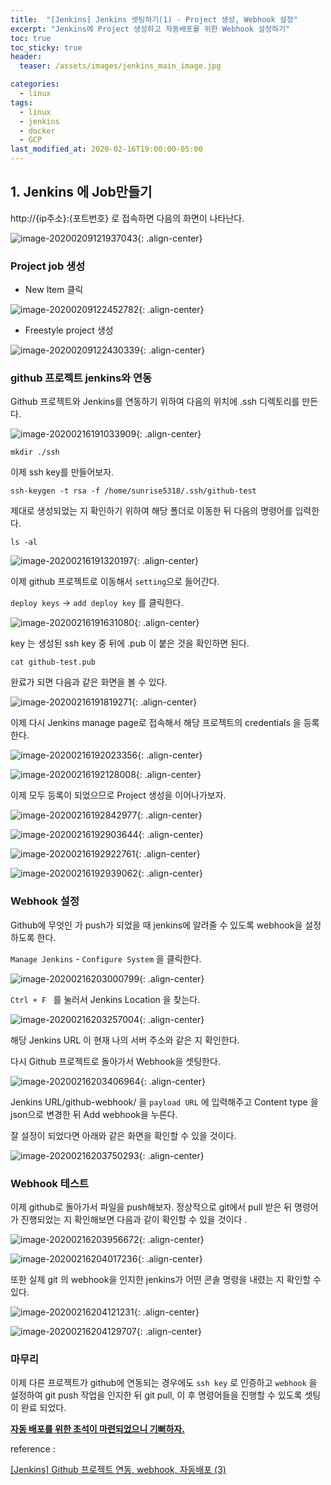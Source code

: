 ```yaml
---
title:  "[Jenkins] Jenkins 셋팅하기(1) - Project 생성, Webhook 설정"
excerpt: "Jenkins에 Project 생성하고 자동배포를 위한 Webhook 설정하기"
toc: true
toc_sticky: true
header:
  teaser: /assets/images/jenkins_main_image.jpg

categories:
  - linux
tags:
  - linux
  - jenkins
  - docker
  - GCP
last_modified_at: 2020-02-16T19:00:00-05:00
---
```




## 1. Jenkins 에 Job만들기

http://{ip주소}:{포트번호} 로 접속하면 다음의 화면이 나타난다.

![image-20200209121937043](../../assets/images/image-20200209121937043.png){: .align-center}

### Project job 생성

- New Item 클릭

![image-20200209122452782](../../assets/images/image-20200209122452782.png){: .align-center}

- Freestyle project 생성

![image-20200209122430339](../../assets/images/image-20200209122430339.png){: .align-center}





### github 프로젝트 jenkins와 연동 

Github 프로젝트와 Jenkins를 연동하기 위하여 다음의 위치에 .ssh 디렉토리를 만든다.

![image-20200216191033909](../../assets/images/image-20200216191033909.png){: .align-center}

```
mkdir ./ssh
```



이제 ssh key를 만들어보자.

```
ssh-keygen -t rsa -f /home/sunrise5318/.ssh/github-test
```

제대로 생성되었는 지 확인하기 위하여 해당 폴더로 이동한 뒤 다음의 명령어를 입력한다.

```
ls -al
```

![image-20200216191320197](../../assets/images/image-20200216191320197.png){: .align-center}



이제 github 프로젝트로 이동해서 `setting`으로 들어간다. 

`deploy keys` -> `add deploy key` 를 클릭한다. 

![image-20200216191631080](../../assets/images/image-20200216191631080.png){: .align-center}

key 는 생성된 ssh key 중 뒤에 .pub 이 붙은 것을 확인하면 된다.

```
cat github-test.pub
```



완료가 되면 다음과 같은 화면을 볼 수 있다.

![image-20200216191819271](../../assets/images/image-20200216191819271.png){: .align-center}



이제 다시 Jenkins manage page로 접속해서 해당 프로젝트의 credentials 을 등록한다.

![image-20200216192023356](../../assets/images/image-20200216192023356.png){: .align-center}

![image-20200216192128008](../../assets/images/image-20200216192128008.png){: .align-center}

이제 모두 등록이 되었으므로 Project 생성을 이어나가보자.

![image-20200216192842977](../../assets/images/image-20200216192842977.png){: .align-center}

![image-20200216192903644](../../assets/images/image-20200216192903644.png){: .align-center}

![image-20200216192922761](../../assets/images/image-20200216192922761.png){: .align-center}

![image-20200216192939062](../../assets/images/image-20200216192939062.png){: .align-center}



### Webhook 설정

Github에 무엇인 가 push가 되었을 때 jenkins에 알려줄 수 있도록 webhook을 설정하도록 한다.

`Manage Jenkins` - `Configure System` 을 클릭한다. 

![image-20200216203000799](../../assets/images/image-20200216203000799.png){: .align-center}

`Ctrl + F ` 를 눌러서 Jenkins Location 을 찾는다.

![image-20200216203257004](../../assets/images/image-20200216203257004.png){: .align-center}

해당 Jenkins URL 이 현재 나의 서버 주소와 같은 지 확인한다.



다시 Github 프로젝트로 돌아가서 Webhook을 셋팅한다.

![image-20200216203406964](../../assets/images/image-20200216203406964.png){: .align-center}

Jenkins URL/github-webhook/ 을 `payload URL` 에 입력해주고 Content type 을 json으로 변경한 뒤 Add webhook을 누른다.



잘 설정이 되었다면 아래와 같은 화면을 확인할 수 있을 것이다. 

![image-20200216203750293](../../assets/images/image-20200216203750293.png){: .align-center}



### Webhook 테스트 

이제 github로 돌아가서 파일을 push해보자. 정상적으로 git에서 pull 받은 뒤 명령어가 진행되었는 지 확인해보면 다음과 같이 확인할 수 있을 것이다 .

![image-20200216203956672](../../assets/images/image-20200216203956672.png){: .align-center}

![image-20200216204017236](../../assets/images/image-20200216204017236.png){: .align-center}



또한 실제 git 의 webhook을 인지한 jenkins가 어떤 콘솔 명령을 내렸는 지 확인할 수 있다.

![image-20200216204121231](../../assets/images/image-20200216204121231.png){: .align-center}

![image-20200216204129707](../../assets/images/image-20200216204129707.png){: .align-center}



### 마무리 

이제 다른 프로젝트가 github에 연동되는 경우에도 `ssh key` 로 인증하고 `webhook` 을 설정하여 git push 작업을 인지한 뒤 git pull, 이 후 명령어들을 진행할 수 있도록 셋팅이 완료 되었다. 

<u>**자동 배포를 위한 초석이 마련되었으니 기뻐하자.**</u>



reference : 

[[Jenkins] Github 프로젝트 연동, webhook, 자동배포 (3)](https://kutar37.tistory.com/entry/Jenkins-Github-%EC%97%B0%EB%8F%99-%EC%9E%90%EB%8F%99%EB%B0%B0%ED%8F%AC-3)